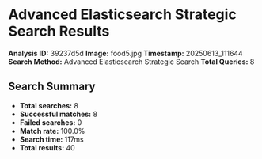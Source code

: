 # Advanced Elasticsearch Strategic Search Results

**Analysis ID:** 39237d5d
**Image:** food5.jpg
**Timestamp:** 20250613_111644
**Search Method:** Advanced Elasticsearch Strategic Search
**Total Queries:** 8

## Search Summary

- **Total searches:** 8
- **Successful matches:** 8
- **Failed searches:** 0
- **Match rate:** 100.0%
- **Search time:** 117ms
- **Total results:** 40

